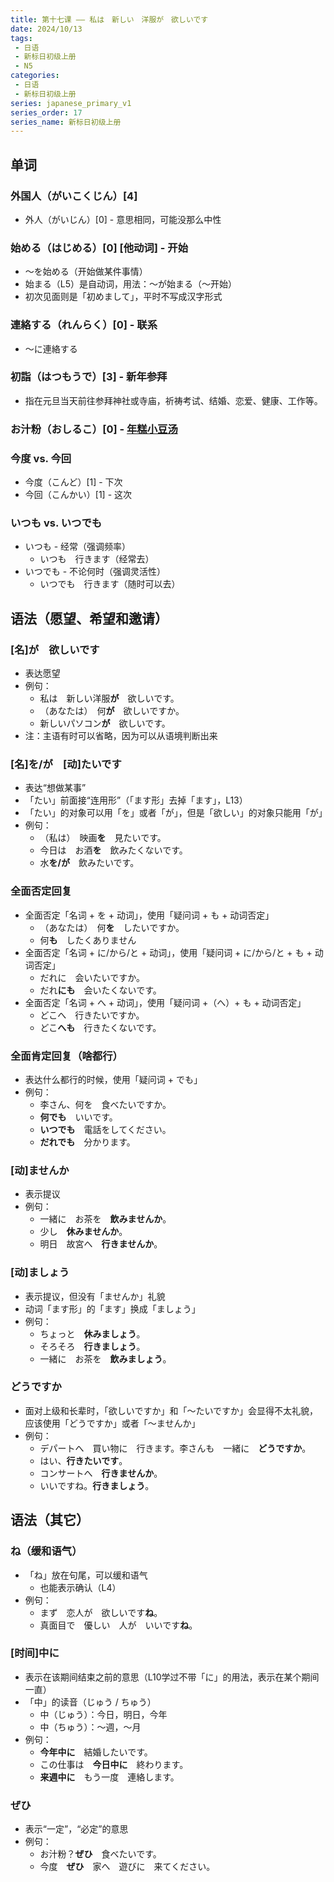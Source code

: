 ```yaml
---
title: 第十七课 —— 私は　新しい　洋服が　欲しいです
date: 2024/10/13
tags:
 - 日语
 - 新标日初级上册
 - N5
categories:
 - 日语
 - 新标日初级上册
series: japanese_primary_v1
series_order: 17
series_name: 新标日初级上册
---
```


## 单词

### 外国人（がいこくじん）\[4\]

+ 外人（がいじん）\[0\] - 意思相同，可能没那么中性

### 始める（はじめる）\[0\] \[他动词\] - 开始

+ ～を始める（开始做某件事情）
+ 始まる（L5）是自动词，用法：～が始まる（～开始）
+ 初次见面则是「初めまして」，平时不写成汉字形式

### 連絡する（れんらく）\[0\] - 联系

+ ～に連絡する

### 初詣（はつもうで）\[3\] - 新年参拜

+ 指在元旦当天前往参拜神社或寺庙，祈祷考试、结婚、恋爱、健康、工作等。

### お汁粉（おしるこ）\[0\] - [年糕小豆汤](https://www3.nhk.or.jp/nhkworld/zh/radio/cooking/20110107.html)

### 今度 vs. 今回

+ 今度（こんど）\[1\] - 下次
+ 今回（こんかい）\[1\] - 这次

### いつも vs. いつでも

+ いつも - 经常（强调频率）
  + いつも　行きます（经常去）
+ いつでも - 不论何时（强调灵活性）
  + いつでも　行きます（随时可以去）

## 语法（愿望、希望和邀请）

### \[名\]が　欲しいです

+ 表达愿望
+ 例句：
  + 私は　新しい洋服**が**　欲しいです。
  + （あなたは）　何**が**　欲しいですか。
  + 新しいパソコン**が**　欲しいです。
+ 注：主语有时可以省略，因为可以从语境判断出来

### \[名\]を/が　\[动\]たいです

+ 表达“想做某事”
+ 「たい」前面接“连用形”（「ます形」去掉「ます」，L13）
+ 「たい」的对象可以用「を」或者「が」，但是「欲しい」的对象只能用「が」
+ 例句：
  + （私は）　映画**を**　見たいです。
  + 今日は　お酒**を**　飲みたくないです。
  + 水**を/が**　飲みたいです。

### 全面否定回复

+ 全面否定「名词 + を + 动词」，使用「疑问词 + も + 动词否定」
  + （あなたは）　何**を**　したいですか。
  + 何**も**　したくありません
+ 全面否定「名词 + に/から/と + 动词」，使用「疑问词 + に/から/と + も + 动词否定」
  + だれに　会いたいですか。
  + だれ**にも**　会いたくないです。
+ 全面否定「名词 + へ + 动词」，使用「疑问词 +（へ）+ も + 动词否定」
  + どこへ　行きたいですか。
  + どこ**へも**　行きたくないです。

### 全面肯定回复（啥都行）

+ 表达什么都行的时候，使用「疑问词 + でも」
+ 例句：
  + 李さん、何を　食べたいですか。
  + **何でも**　いいです。
  + **いつでも**　電話をしてください。
  + **だれでも**　分かります。

### \[动\]ませんか

+ 表示提议
+ 例句：
  + 一緒に　お茶を　**飲みませんか**。
  + 少し　**休みませんか**。
  + 明日　故宮へ　**行きませんか**。

### \[动\]ましょう

+ 表示提议，但没有「ませんか」礼貌
+ 动词「ます形」的「ます」换成「ましょう」
+ 例句：
  + ちょっと　**休みましょう**。
  + そろそろ　**行きましょう**。
  + 一緒に　お茶を　**飲みましょう**。

### どうですか

+ 面对上级和长辈时，「欲しいですか」和「～たいですか」会显得不太礼貌，应该使用「どうですか」或者「～ませんか」
+ 例句：
  + デパートへ　買い物に　行きます。李さんも　一緒に　**どうですか**。
  + はい、**行きたいです**。
  + コンサートへ　**行きませんか**。
  + いいですね。**行きましょう**。

## 语法（其它）

### ね（缓和语气）

+ 「ね」放在句尾，可以缓和语气
  + 也能表示确认（L4）
+ 例句：
  + まず　恋人が　欲しいです**ね**。
  + 真面目で　優しい　人が　いいです**ね**。

### \[时间\]中に

+ 表示在该期间结束之前的意思（L10学过不带「に」的用法，表示在某个期间一直）
+ 「中」的读音（じゅう / ちゅう）
  + 中（じゅう）：今日，明日，今年
  + 中（ちゅう）：～週，～月
+ 例句：
  + **今年中に**　結婚したいです。
  + この仕事は　**今日中に**　終わります。
  + **来週中に**　もう一度　連絡します。

### ぜひ

+ 表示“一定”，“必定”的意思
+ 例句：
  + お汁粉？**ぜひ**　食べたいです。
  + 今度　**ぜひ**　家へ　遊びに　来てください。
